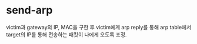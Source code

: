 # send-arp

victim과 gateway의 IP, MAC을 구한 후
victim에게 arp reply를 통해 arp table에서 target의 IP를 통해 전송하는 패킷이 나에게 오도록 조정.
